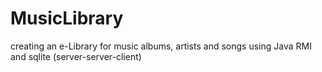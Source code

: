 # MusicLibrary

creating an e-Library for music albums, artists and songs
using Java RMI and sqlite (server-server-client)
